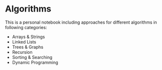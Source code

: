 # Algorithms

This is a personal notebook including approaches for different algorithms in following categories: 

* Arrays & Strings
* Linked Lists
* Trees & Graphs
* Recursion
* Sorting & Searching
* Dynamic Programming
  
